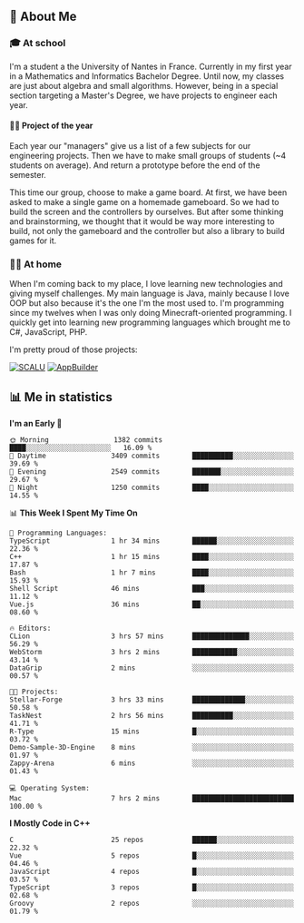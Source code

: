 ## 👀 About Me

### 🎓 At school

I'm a student a the University of Nantes in France. Currently in my first year in a Mathematics and Informatics Bachelor Degree. Until now, my classes are just about algebra and small algorithms. However, being in a special section targeting a Master's Degree, we have projects to engineer each year. 

#### 🔧🔬 Project of the year

Each year our "managers" give us a list of a few subjects for our engineering projects. Then we have to make small groups of students (~4 students on average). And return a prototype before the end of the semester.

This time our group, choose to make a game board. At first, we have been asked to make a single game on a homemade gameboard. So we had to build the screen and the controllers by ourselves. 
But after some thinking and brainstorming, we thought that it would be way more interesting to build, not only the gameboard and the controller but also a library to build games for it.

### 👨‍💻 At home

When I'm coming back to my place, I love learning new technologies and giving myself challenges. My main language is Java, mainly because I love OOP but also because it's the one I'm the most used to. I'm programming since my twelves when I was only doing Minecraft-oriented programming.  I quickly get into learning new programming languages which brought me to C#, JavaScript, PHP. 

I'm pretty proud of those projects:

[![SCALU](https://github-readme-stats.vercel.app/api/pin?username=renardfute&repo=SCALU)](https://github.com/renardfute/scalu)
[![AppBuilder](https://github-readme-stats.vercel.app/api/pin?username=pulsedev2&repo=AppBuilder)](https://github.com/pulsedev2/AppBuilder)

## 📊 Me in statistics
<!--START_SECTION:waka-->
**I'm an Early 🐤** 

```text
🌞 Morning                1382 commits        ████░░░░░░░░░░░░░░░░░░░░░   16.09 % 
🌆 Daytime                3409 commits        ██████████░░░░░░░░░░░░░░░   39.69 % 
🌃 Evening                2549 commits        ███████░░░░░░░░░░░░░░░░░░   29.67 % 
🌙 Night                  1250 commits        ████░░░░░░░░░░░░░░░░░░░░░   14.55 % 
```


📊 **This Week I Spent My Time On** 

```text
💬 Programming Languages: 
TypeScript               1 hr 34 mins        ██████░░░░░░░░░░░░░░░░░░░   22.36 % 
C++                      1 hr 15 mins        ████░░░░░░░░░░░░░░░░░░░░░   17.87 % 
Bash                     1 hr 7 mins         ████░░░░░░░░░░░░░░░░░░░░░   15.93 % 
Shell Script             46 mins             ███░░░░░░░░░░░░░░░░░░░░░░   11.12 % 
Vue.js                   36 mins             ██░░░░░░░░░░░░░░░░░░░░░░░   08.60 % 

🔥 Editors: 
CLion                    3 hrs 57 mins       ██████████████░░░░░░░░░░░   56.29 % 
WebStorm                 3 hrs 2 mins        ███████████░░░░░░░░░░░░░░   43.14 % 
DataGrip                 2 mins              ░░░░░░░░░░░░░░░░░░░░░░░░░   00.57 % 

🐱‍💻 Projects: 
Stellar-Forge            3 hrs 33 mins       █████████████░░░░░░░░░░░░   50.58 % 
TaskNest                 2 hrs 56 mins       ██████████░░░░░░░░░░░░░░░   41.71 % 
R-Type                   15 mins             █░░░░░░░░░░░░░░░░░░░░░░░░   03.72 % 
Demo-Sample-3D-Engine    8 mins              ░░░░░░░░░░░░░░░░░░░░░░░░░   01.97 % 
Zappy-Arena              6 mins              ░░░░░░░░░░░░░░░░░░░░░░░░░   01.43 % 

💻 Operating System: 
Mac                      7 hrs 2 mins        █████████████████████████   100.00 % 
```

**I Mostly Code in C++** 

```text
C                        25 repos            ██████░░░░░░░░░░░░░░░░░░░   22.32 % 
Vue                      5 repos             █░░░░░░░░░░░░░░░░░░░░░░░░   04.46 % 
JavaScript               4 repos             █░░░░░░░░░░░░░░░░░░░░░░░░   03.57 % 
TypeScript               3 repos             █░░░░░░░░░░░░░░░░░░░░░░░░   02.68 % 
Groovy                   2 repos             ░░░░░░░░░░░░░░░░░░░░░░░░░   01.79 % 
```




<!--END_SECTION:waka-->

